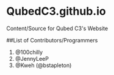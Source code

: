# QubedC3.github.io
Content/Source for Qubed C3's Website

##List of Contributors/Programmers
1. @100chilly
2. @JennyLeeP
3. @Kweh (@bstapleton)
